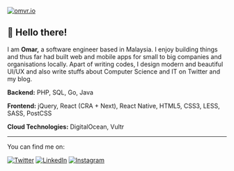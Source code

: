 

[![omvr.io](https://img.omvr.io/logo.svg)](https://omvr.io)



## 👋 Hello there!

I am **Omar,** a software engineer based in Malaysia. I enjoy building things and thus far had built web and mobile apps for small to big companies and organisations locally. Apart of writing codes, I design modern and beautiful UI/UX and also write stuffs about Computer Science and IT on Twitter and my blog.


**Backend:** PHP, SQL, Go, Java

**Frontend:** jQuery, React (CRA + Next), React Native, HTML5, CSS3, LESS, SASS, PostCSS

**Cloud Technologies:** DigitalOcean, Vultr

___

You can find me on:

[![Twitter](https://img.omvr.io/twitter.svg)](https://twitter.com/omarqe) [![LinkedIn](https://img.omvr.io/linkedin.svg)](https://www.linkedin.com/in/omarqe) [![Instagram](https://img.omvr.io/instagram.svg)](https://www.instagram.com/omarqe)
